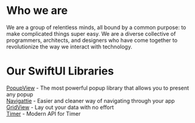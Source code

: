 # Who we are

We are a group of relentless minds, all bound by a common purpose: to make complicated things super easy. We are a diverse collective of programmers, architects, and designers who have come together to revolutionize the way we interact with technology.

# Our SwiftUI Libraries
[PopupView] - The most powerful popup library that allows you to present any popup
<br>
[Navigattie] - Easier and cleaner way of navigating through your app
<br>
[GridView] - Lay out your data with no effort
<br>
[Timer] - Modern API for Timer



[PopupView]: https://github.com/Mijick/PopupView
[Navigattie]: https://github.com/Mijick/Navigattie 
[GridView]: https://github.com/Mijick/GridView
[Timer]: https://github.com/Mijick/Timer
